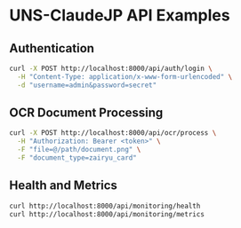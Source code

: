 # UNS-ClaudeJP API Examples

## Authentication
```bash
curl -X POST http://localhost:8000/api/auth/login \
  -H "Content-Type: application/x-www-form-urlencoded" \
  -d "username=admin&password=secret"
```

## OCR Document Processing
```bash
curl -X POST http://localhost:8000/api/ocr/process \
  -H "Authorization: Bearer <token>" \
  -F "file=@/path/document.png" \
  -F "document_type=zairyu_card"
```

## Health and Metrics
```bash
curl http://localhost:8000/api/monitoring/health
curl http://localhost:8000/api/monitoring/metrics
```
